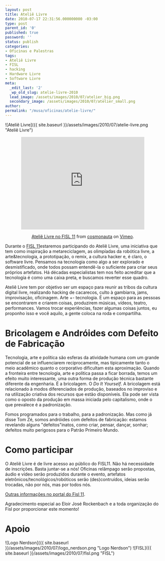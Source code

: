 ```yaml
---
layout: post
title: Ateliê Livre
date: 2010-07-17 22:31:56.000000000 -03:00
type: post
parent_id: '0'
published: true
password: ''
status: publish
categories:
- Oficinas e Palestras
tags:
- Ateliê Livre
- FISL
- hacking
- Hardware Livre
- Software Livre
meta:
  _edit_last: '2'
  _wp_old_slug: atelie-livre-2010
  lead_image: /assets/images/2010/07/atelier_big.png
  secondary_image: /assets/images/2010/07/atelier_small.png
author:
permalink: "/musa/oficinas/atelie-livre/"
---
```

![Ateliê Livre]({{ site.baseurl }}/assets/images/2010/07/atelie-livre.png "Ateliê Livre")

<center>
<iframe src="http://player.vimeo.com/video/14527884" width="400" height="300" frameborder="0"></iframe>
<p><a href="http://vimeo.com/14527884">Ateliê Livre no FISL 11</a> from <a href="http://vimeo.com/user3543677">cosmonauta</a> on <a href="http://vimeo.com">Vimeo</a>.</p>
<p></p>
</center>

Durante o [FISL 11](http://www.fisl.org.br)estaremos participando do Ateliê Livre, uma iniciativa que tem como inspiração a metareciclagem, as olimpíadas da robótica livre, a arte&tecnologia, a prototipação, o remix, a cultura hacker e, é claro, o software livre. Pensamos na tecnologia como algo a ser explorado e desmistificado, onde todos possam entendê-la o suficiente para criar seus próprios artefatos. Há décadas especialistas tem nos feito acreditar que a tecnologia é como uma caixa preta, e buscamos reverter esse quadro.

Ateliê Livre tem por objetivo ser um espaço para reunir as tribos da cultura digital livre, realizando hacking de cacarecos, culto à gambiarra, jams, improvisação, oficinagem. Arte +- tecnologia. É um espaço para as pessoas se encontrarem e criarem coisas, produzirem músicas, vídeos, teatro, performances. Vamos trocar experiências, fazer algumas coisas juntos, eu proponho isso e você aquilo, a gente coloca na roda e compartilha.

# Bricolagem e Andróides com Defeito de Fabricação

Tecnologia, arte e política são esferas da atividade humana com um grande potencial de se influenciarem reciprocamente, mas tipicamente tanto o meio acadêmico quanto o corporativo dificultam esta aproximação. Quando a fronteira entre tecnologia, arte e política passa a ficar borrada, temos um efeito muito interessante, uma outra forma de produção técnica bastante diferente da engenharia. É a bricolagem. O _Do It Yourself_. A bricolagem está relacionado à modos diferenciados de produção, baseados no improviso e na utilização criativa dos recursos que estão disponíveis. Ela pode ser vista como o oposto da produção em massa iniciada pelo capitalismo, onde o que prevalece é a padronização.

Fomos programados para o trabalho, para a padronização. Mas como já disse Tom Zé, somos andróides com defeitos de fabricação: estamos revelando alguns "defeitos"inatos, como criar, pensar, dançar, sonhar; defeitos muito perigosos para o Patrão Primeiro Mundo.

# Como participar

O Ateliê Livre é de livre acesso ao público do FISL11. Não há necessidade de inscrições. Basta juntar-se a nós! Oficinas relâmpago serão propostas, áudio e vídeo serão produzidos durante o evento, artefatos eletrônicos/tecnológicos/robóticos serão (des)contruídos, ideias serão trocadas, não por nós, mas por todos nós.

[Outras informações no portal do Fisl 11](http://softwarelivre.org/fisl11/atelier-livre).

Agradecimento especial ao Eloir José Rockenbach e a toda organização do Fisl por proporcionar este momento!

# Apoio

![Logo Nerdson]({{ site.baseurl }}/assets/images/2010/07/logo_nerdson.png "Logo Nerdson") ![FISL]({{ site.baseurl }}/assets/images/2010/07/fisl.png "FISL")

